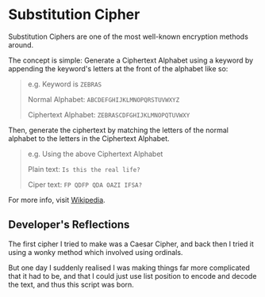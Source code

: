 # Substitution Cipher

Substitution Ciphers are one of the most well-known encryption methods around. 

The concept is simple: Generate a Ciphertext Alphabet using a keyword by appending the keyword's letters at the front of the alphabet like so:

> e.g. Keyword is `ZEBRAS`
> 
> Normal Alphabet: `ABCDEFGHIJKLMNOPQRSTUVWXYZ`
> 
> Ciphertext Alphabet: `ZEBRASCDFGHIJKLMNOPQTUVWXY`

Then, generate the ciphertext by matching the letters of the normal alphabet to the letters in the Ciphertext Alphabet. 

> e.g. Using the above Ciphertext Alphabet
> 
> Plain text: `Is this the real life?`
> 
> Ciper text: `FP QDFP QDA OAZI IFSA?`

For more info, visit [Wikipedia](https://en.wikipedia.org/wiki/Substitution_cipher#Simple_substitution).

## Developer's Reflections

The first cipher I tried to make was a Caesar Cipher, and back then I tried it using a wonky method which involved using ordinals.

But one day I suddenly realised I was making things far more complicated that it had to be, and that I could just use list position to encode and decode the text, and thus this script was born. 
